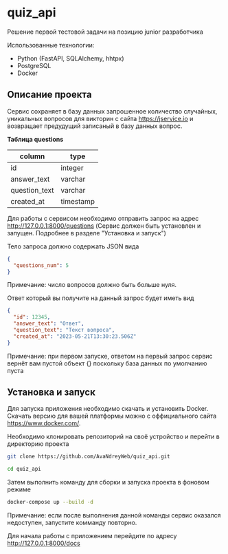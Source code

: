 # quiz_api
Решение первой тестовой задачи на позицию junior разработчика

Использованные технологии:
- Python (FastAPI, SQLAlchemy, hhtpx)
- PostgreSQL
- Docker

## Описание проекта

Сервис сохраняет в базу данных запрошенное количество случайных, уникальных вопросов для викторин с сайта https://jservice.io
и возвращает предудущий записаный в базу данных вопрос.

**Таблица questions**

| column         | type      |
|----------------|-----------|
| id             | integer   |
| answer_text    | varchar   |
| question_text  | varchar   |
| created_at     | timestamp |

Для работы с сервисом необходимо отправить запрос на адрес http://127.0.0.1:8000/questions
(Сервис должен быть установлен и запущен. Подробнее в разделе "Установка и запуск")

Тело запроса должно содержать JSON вида
```json
{
  "questions_num": 5
}
```

Примечание: число вопросов должно быть больше нуля.

Ответ который вы получите на данный запрос будет иметь вид

```json
{
  "id": 12345,
  "answer_text": "Ответ",
  "question_text": "Текст вопроса",
  "created_at": "2023-05-21T13:30:23.506Z"
}
```
Примечание: при первом запуске, ответом на первый запрос сервис вернёт вам пустой объект {} поскольку база данных по умолчанию пуста


## Установка и запуск
Для запуска приложения необходимо скачать и установить Docker. Скачать версию для вашей платформы можно с оффициального сайта https://www.docker.com/.

Необходимо клонировать репозиторий на своё устройство и перейти в директорию проекта
```bash
git clone https://github.com/AvaNdreyWeb/quiz_api.git
```
```bash
cd quiz_api
```
Затем выполнить команду для сборки и запуска проекта в фоновом режиме
```bash
docker-compose up --build -d
```
Примечание: если после выполнения данной команды сервис оказался недоступен, запустите комманду повторно.

Для начала работы с приложением перейдите по адресу http://127.0.0.1:8000/docs
